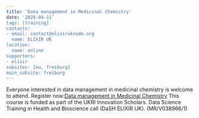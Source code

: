 ```yaml
---
title: 'Data management in Medicinal Chemistry'
date: '2024-04-11’
tags: [training]
contacts:
- email: contact@elixiruknode.org
  name: ELIXIR UK
location:
  name: online
supporters:
- elixir
subsites: [eu, freiburg]
main_subsite: freiburg
---
```

Everyone interested in data management in medicinal chemistry is welcome to attend.
Register now:[Data management in Medicinal Chemistry](https://elixiruknode.org/news/2024/data-management-medicinal-chemistry/)
This course is funded as part of the UKRI Innovation Scholars. Data Science Training in Health and Bioscience call (DaSH ELIXIR UK). (MR/V038966/1)
